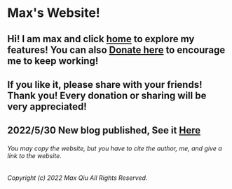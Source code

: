 # Max's Website!
## **Hi! I am max and click [home](https://qqiumax.github.io/home/) to explore my features! You can also [Donate here](https://qqiumax.github.io/donate/) to encourage me to keep working!**
## **If you like it, please share with your friends! Thank you! Every donation or sharing will be very appreciated!**

## 2022/5/30 New blog published, See it [Here](https://qqiumax.github.io/blog/)

###### You may copy the website, but you have to cite the author, me, and give a link to the website.

###### Copyright (c) 2022 Max Qiu All Rights Reserved.